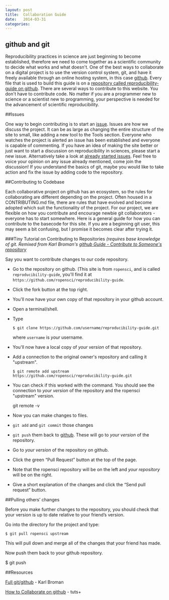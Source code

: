 ```yaml
---
layout: post
title:  Collaboration Guide
date:   2014-03-31 
categories: 
---
```


## github and git

Reproducibility practices in science are just beginning to become established, therefore we need to come together as a scientific community to decide what works and what doesn't.  One of the best ways to collaborate on a digital project is to use the version control system, git, and have it freely available  through an online hosting system, in this case [github](https://github.com/). Every file that is used to build this guide is on a [repository called reproducibility-guide on  github](https://github.com/ropensci/reproducibility-guide). There are several ways to contribute to this website.  You don't have to contribute code.  No matter if you are a programmer new to science or a scientist new to programming, your perspective is needed for the advancement of scientific reproducibility. 

##Issues

One way to begin contributing is to start an [issue](https://github.com/ropensci/reproducibility-guide/issues?state=open).  Issues are how we discuss the project.  It can be as large as changing the entire structure of the site to small, like adding a new tool to the Tools section. Everyone who watches the project is alerted an issue has been established and everyone is capable of commenting.  If you have an idea of making the site better or just want to start a discussion on reproducibility in sciences, please start a new issue.  Alternatively take a look at [already started issues](https://github.com/ropensci/reproducibility-guide/issues?state=open).  Feel free to voice your opinion on any issue already mentioned, come join the discussion!  If you understand the basics of git, maybe you would like to take action and fix the issue by adding code to the repository.

##Contributing to Codebase 

Each collaborative project on github has an ecosystem, so the rules for collaborating are different depending on the project.  Often housed in a CONTRIBUTING.md file, there are rules that have evolved and become adopted which suit the functionality of the project.  For our project, we are flexible on how you contribute and encourage newbie git collaborators - everyone has to start somewhere.  Here is a general guide for how you can contribute to the basecode for this site. If you are a beginning git user, this may seem a bit confusing, but I promise it becomes clear after trying it. 

###Tiny Tutorial on Contributing to Repositories
*(requires base knowledge of git. Remixed from Karl Broman's [github Guide - Contribute to Someone's repository](http://kbroman.github.io/github_tutorial/pages/fork.html)*

Say you want to contribute changes to our code repository.

- Go to the repository on github.  (This site is from `ropensci`, and is
  called `reproducibility-guide`, you'll find it at `https://github.com/ropensci/reproducibility-guide`.

- Click the fork  <i class="fa fa-code-fork"></i> button at the top right.

- You'll now have your own copy of that repository in your github account.

- Open a terminal/shell.

- Type

      $ git clone https://github.com/username/reproducibility-guide.git

  where `username` is _your_ username.

- You'll now have a local copy of _your version_ of that repository.

- Add a connection to the original owner's repository and calling it "upstream".

      $ git remote add upstream https://github.com/ropensci/reproducibility-guide.git

- You can check if this worked with the command.  You should see the connection to _your version_ of the repository and the ropensci "upstream"
version.

    git remote -v

- Now you can make changes to files.

- `git add` and `git commit` those changes

- `git push` them back to [github](http://github.com).  These will go
  to _your version_ of the repository.

- Go to _your version_ of the repository on github.

- Click the green &ldquo;Pull Request&rdquo; button at the top of the page.

- Note that the ropensci repository will be on the left and _your
  repository_ will be on the right.

- Give a short explanation of the changes and click the &ldquo;Send
  pull request&rdquo; button.

##Pulling others’ changes

Before you make further changes to the repository, you should check that your version is up to date relative to your friend’s version.

Go into the directory for the project and type:

    $ git pull ropensci upstream

This will pull down and merge all of the changes that your friend has made.

Now push them back to your github repository.

$ git push


##Resources

[Full git/github](http://kbroman.github.io/github_tutorial/) - Karl Broman 

[How to Collaborate on github](http://code.tutsplus.com/tutorials/how-to-collaborate-on-github--net-34267) - tuts+

